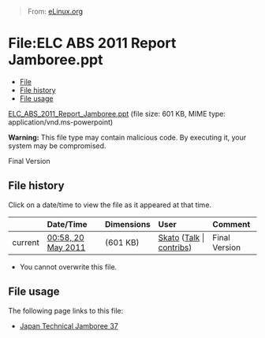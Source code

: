 > From: [eLinux.org](http://eLinux.org/File:ELC_ABS_2011_Report_Jamboree.ppt "http://eLinux.org/File:ELC_ABS_2011_Report_Jamboree.ppt")


# File:ELC ABS 2011 Report Jamboree.ppt



-   [File](#file)
-   [File history](#filehistory)
-   [File usage](#filelinks)

[ELC\_ABS\_2011\_Report\_Jamboree.ppt](http://eLinux.org/images/d/dc/ELC_ABS_2011_Report_Jamboree.ppt "ELC ABS 2011 Report Jamboree.ppt")
‎(file size: 601 KB, MIME type: application/vnd.ms-powerpoint)

**Warning:** This file type may contain malicious code. By executing it,
your system may be compromised.

Final Version

## File history

Click on a date/time to view the file as it appeared at that time.

<table>
<thead>
<tr class="header">
<th align="left"></th>
<th align="left">Date/Time</th>
<th align="left">Dimensions</th>
<th align="left">User</th>
<th align="left">Comment</th>
</tr>
</thead>
<tbody>
<tr class="odd">
<td align="left">current</td>
<td align="left"><a href="http://elinux.org/images/d/dc/ELC_ABS_2011_Report_Jamboree.ppt">00:58, 20 May 2011</a></td>
<td align="left">(601 KB)</td>
<td align="left"><a href="http://elinux.org/index.php?title=User:Skato&amp;action=edit&amp;redlink=1" title="User:Skato (page does not exist)">Skato</a> (<a href="http://elinux.org/index.php?title=User_talk:Skato&amp;action=edit&amp;redlink=1" title="User talk:Skato (page does not exist)">Talk</a> | <a href="http://elinux.org/Special:Contributions/Skato" title="Special:Contributions/Skato">contribs</a>)</td>
<td align="left">Final Version</td>
</tr>
</tbody>
</table>

-   You cannot overwrite this file.

## File usage

The following page links to this file:

-   [Japan Technical Jamboree
    37](http://eLinux.org/Japan_Technical_Jamboree_37 "Japan Technical Jamboree 37")


